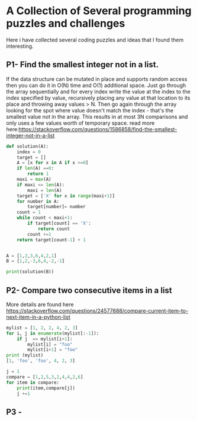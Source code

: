 # A Collection of Several programming puzzles and challenges
Here i have collected several coding puzzles and ideas that I found them interesting.

## P1- Find the smallest integer not in a list.
If the data structure can be mutated in place and supports random access then you can do it in O(N) time and O(1) additional space. Just go through the array sequentially and for every index write the value at the index to the index specified by value, recursively placing any value at that location to its place and throwing away values > N. Then go again through the array looking for the spot where value doesn't match the index - that's the smallest value not in the array. This results in at most 3N comparisons and only uses a few values worth of temporary space.
read more here:https://stackoverflow.com/questions/1586858/find-the-smallest-integer-not-in-a-list

```py
def solution(A):
    index = 0
    target = []
    A = [x for x in A if x >=0]
    if len(A) ==0:
        return 1
    maxi = max(A)
    if maxi <= len(A):
        maxi = len(A)
    target = ['X' for x in range(maxi+1)]
    for number in A:
        target[number]= number
    count = 1
    while count < maxi+1:
        if target[count] == 'X':
            return count
        count +=1
    return target[count-1] + 1


A = [1,2,3,6,4,2,1]
B = [1,2,-3,6,4,-2,-1]

print(solution(B))

```
## P2- Compare two consecutive items in a list
More details are found here
https://stackoverflow.com/questions/24577688/compare-current-item-to-next-item-in-a-python-list

```py
mylist = [1, 2, 2, 4, 2, 3]
for i, j in enumerate(mylist[:-1]):
    if j  == mylist[i+1]:
        mylist[i] = "foo"
        mylist[i+1] = "foo"
print (mylist)
[1, 'foo', 'foo', 4, 2, 3]

j = 1
compare = [1,2,5,3,2,4,4,2,6]
for item in compare:
    print(item,compare[j])
    j +=1
```

## P3 -
